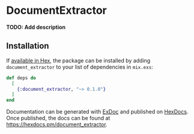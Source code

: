 # DocumentExtractor

**TODO: Add description**

## Installation

If [available in Hex](https://hex.pm/docs/publish), the package can be installed
by adding `document_extractor` to your list of dependencies in `mix.exs`:

```elixir
def deps do
  [
    {:document_extractor, "~> 0.1.0"}
  ]
end
```

Documentation can be generated with [ExDoc](https://github.com/elixir-lang/ex_doc)
and published on [HexDocs](https://hexdocs.pm). Once published, the docs can
be found at <https://hexdocs.pm/document_extractor>.

